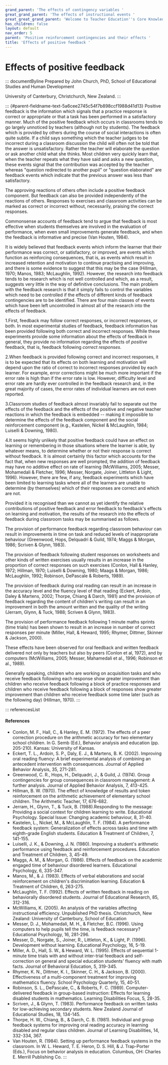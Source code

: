 ```yaml
---
grand_parent: 'The effects of contingency variables '
great_grand_parent: 'The effects of instructional events '
great_great_grand_parent: 'Welcome to Teacher Education''s Core Knowledge and Skills.'
has_children: false
layout: default
nav_order: 5
parent: 'Positive reinforcement contingencies and their effects '
title: 'Effects of positive feedback '
---
```

# Effects of positive feedback 


::: documentByline
Prepared by John Church, PhD, School of Educational Studies and Human
Development

University of Canterbury, Christchurch, New Zealand.
:::

::: {#parent-fieldname-text-5a6cee2745c54f7b898ccf1988d41d13}
Positive feedback is the information which signals that a practice
response is correct or appropriate or that a task has been performed in
a satisfactory manner. Much of the positive feedback which occurs in
classrooms tends to go largely unnoticed by teachers (although not by
students). The feedback which is provided by others during the course of
social interactions is often quite subtle. If a child says something
which the teacher judges to be incorrect during a classroom discussion
the child will often not be told that the answer is unsatisfactory.
Rather the teacher will elaborate the question or ask another child what
she thinks. Most children very quickly learn that, when the teacher
repeats what they have said and asks a new question, these events signal
that the contribution was accepted by the teacher whereas \"question
redirected to another pupil\" or "question elaborated" are feedback
events which indicate that the previous answer was less than
satisfactory.

The approving reactions of others often include a positive feedback
component. But feedback can also be provided independently of the
reactions of others. Responses to exercises and classroom activities can
be marked as correct or incorrect without, necessarily, praising the
correct responses.

Commonsense accounts of feedback tend to argue that feedback is most
effective when students themselves are involved in the evaluation of
performance, when even small improvements generate feedback, and when
the feedback is informative and precise (Van Houten, 1984).

It is widely believed that feedback events which inform the learner that
their performance was correct, or satisfactory, or improved, are events
which function as reinforcing consequences, that is, as events which
result in increased retention and motivation to continue practising and
improving, and there is some evidence to suggest that this may be the
case (Hillman, 1970; Manos, 1983; McLaughlin, 1992). However, the
research into feedback tends to be research which is not well controlled
and which, as a result, suggests very little in the way of definitive
conclusions. The main problem with the feedback research is that it
simply fails to control the variables which need to be controlled if the
effects of different kinds of feedback contingencies are to be
identified. There are four main classes of events which have been left
uncontrolled in almost all of the research into the effects of feedback.

1.First, feedback may follow correct responses, or incorrect responses,
or both. In most experimental studies of feedback, feedback information
has been provided following both correct and incorrect responses. While
these experiments provide some information about the effects of feedback
in general, they provide no information regarding the effects of
*positive* feedback, that is, feedback following *correct responses*.

2.When feedback is provided following correct and incorrect responses,
it is to be expected that its effects on both learning and motivation
will depend upon the ratio of correct to incorrect responses provided by
each learner. For example, error corrections might be much more
important if the error rate is high than if the error rate is low.
However, difficulty level and error rate are hardly ever controlled in
the feedback research and, in the great majority of cases, the error
rates of individual learners are not even reported.

3.Classroom studies of feedback almost invariably fail to separate out
the effects of the feedback and the effects of the positive and negative
teacher reactions in which the feedback is embedded -- making it
impossible to determine the effects of the feedback component and the
social reinforcement component (e.g., Kastelen, Nickel & McLaughlin,
1984; Luiselli & Downing, 1980).

4.It seems highly unlikely that positive feedback could have an effect
on learning or remembering in those situations where the learner is
able, by whatever means, to determine whether or not their response is
correct without feedback. It is almost certainly this factor which
accounts for the fact that, when new responses are well prompted, the
addition of feedback may have no additive effect on rate of learning
(McWilliams, 2005; Messer, Mohamedali & Fletcher, 1996; Messer, Norgate,
Joiner, Littleton & Light, 1996). However, there are few, if any,
feedback experiments which have been limited to learning tasks where all
of the learners are unable to determine (by themselves) which of their
responses are correct and which are not.

Provided it is recognised than we cannot as yet identify the relative
contributions of positive feedback and error feedback to feedback's
effects on learning and motivation, the results of the research into the
effects of feedback during classroom tasks may be summarised as follows.

The provision of performance feedback regarding classroom behaviour can
result in improvements in time on task and reduced levels of
inappropriate behaviour (Greenwood, Hops, Delquadri & Guild, 1974; Maggs
& Morgan, 1986; Scriven & Glynn, 1983).

The provision of feedback following student responses on worksheets and
other kinds of written exercises usually results in an increase in the
proportion of correct responses on such exercises (Conlon, Hall &
Hanley, 1972; Hillman, 1970; Luiselli & Downing, 1980; Maags & Morgan,
1986; McLaughlin, 1992; Robinson, DePascale & Roberts, 1989).

The provision of feedback during oral reading can result in an increase
in the accuracy level and the fluency level of that reading (Eckert,
Ardoin, Daley & Martens, 2002; Thorpe, Chiang & Darch, 1981) and the
provision of feedback regarding the content of children's writing can
result in an improvement in both the amount written and the quality of
the writing (Jerram, Glynn, & Tuck, 1988; Scriven & Glynn, 1983).

The provision of performance feedback following 1 minute maths sprints
(time trials) has been shown to result in an increase in number of
correct responses per minute (Miller, Hall, & Heward, 1995; Rhymer,
Dittmer, Skinner & Jackson, 2000).

These effects have been observed for oral feedback and written feedback
delivered not only by teachers but also by peers (Conlon et al, 1972),
and by computers (McWilliams, 2005; Messer, Mahamedali et al., 1996;
Robinson et al., 1989).

Generally speaking, children who are working on acquisition tasks and
who receive feedback following each response show greater improvement
than children who receive feedback following a block of practice
responses and children who receive feedback following a block of
responses show greater improvement than children who receive feedback
some time later (such as the following day) (Hillman, 1970).
:::

::: referencesList
#### References

-   Conlon, M. F., Hall, C., & Hanley, E. M. (1972). The effects of a
    peer correction procedure on the arithmetic accuracy for two
    elementary school children. In G. Semb (Ed.), Behavior analysis and
    education (pp. 205-210). Kansas: University of Kansas.
-   Eckert, T. L., Ardoin, S. P., Daly, E. J., & Martens, B. K. (2002).
    Improving oral reading fluency: A brief experimental analysis of
    combining an antecedent intervention with consequences. Journal of
    Applied Behavior Analysis, 35, 271-281.
-   Greenwood, C. R., Hops, H., Delquadri, J., & Guild, J. (1974). Group
    contingencies for group consequences in classroom management: A
    further analysis. Journal of Applied Behavior Analysis, 7, 413-425.
-   Hillman, B. W. (1970). The effect of knowledge of results and token
    reinforcement on the arithmetic achievement of elementary school
    children. The Arithmetic Teacher, 17, 676-682.
-   Jerram, H., Glynn, T., & Tuck, B. (1988).Responding to the message:
    Providing a social context for children learning to write.
    Educational Psychology. Special Issue: Changing academic behaviour,
    8, 31-40.
-   Kastelen, L., Nickel, M., & McLaughlin, T. F. (1984). A performance
    feedback system: Generalization of effects across tasks and time
    with eighth-grade English students. Education & Treatment of
    Children, 7, 141-155.
-   Luiselli, J. K., & Downing, J. N. (1980). Improving a student\'s
    arithmetic performance using feedback and reinforcement procedures.
    Education and Treatment of Children, 3, 45-49.
-   Maggs, A. M., & Morgan, G. (1986). Effects of feedback on the
    academic engaged time of behaviour disordered learners. Educational
    Psychology, 6, 335-347.
-   Manos, M., & J. (1983). Effects of verbal elaborations and social
    reinforcement on children\'s discrimination learning. Education &
    Treatment of Children, 6, 263-275.
-   McLaughlin, T. F. (1992). Effects of written feedback in reading on
    behaviorally disordered students. Journal of Educational Research,
    85, 312-316.
-   McWilliams, K. (2005). An analysis of the variables affecting
    instructional efficiency. Unpublished PhD thesis. Christchurch, New
    Zealand: University of Canterbury, School of Education
-   Messer, D. J., Mohamedali, M. H., & Fletcher, B.C. (1996). Using
    computers to help pupils tell the time, is feedback necessary?
    Educational Psychology, 16, 281-296.
-   Messer, D., Norgate, S., Joiner, R., Littleton, K., & Light, P.
    (1996). Development without learning. Educational Psychology, 16,
    5-19.
-   Miller, A. D., Hall, S. W., & Heward, W. L. (1995). Effects of
    sequential 1-minute time trials with and without inter-trial
    feedback and self-correction on general and special education
    students' fluency with math facts. Journal of Behavioral Education,
    5, 319-345.
-   Rhymer, K. N., Dittmer, K. I., Skinner, C. H., & Jackson, B. (2000).
    Effectiveness of a multi-component treatment for improving
    mathematics fluency. School Psychology Quarterly, 15, 40-51.
-   Robinson, S. L., DePascale, C., & Roberts, F. C. (1989).
    Computer-delivered feedback in group-based instruction: Effects for
    learning disabled students in mathematics. Learning Disabilities
    Focus, 5, 28-35.
-   Scriven, J., & Glynn, T. (1983). Performance feedback on written
    tasks for low-achieving secondary students. New Zealand Journal of
    Educational Studies, 18, 134-145.
-   Thorpe, H. W., Chiang, B., & Darch, C. B. (1981). Individual and
    group feedback systems for improving oral reading accuracy in
    learning disabled and regular class children. Journal of Learning
    Disabilities, 14, 332-334, 367.
-   Van Houten, R. (1984). Setting up performance feedback systems in
    the classroom. In W. L. Heward, T. E. Heron, D. S. Hill, & J.
    Trap-Porter (Eds.), Focus on behavior analysis in education.
    Columbus, OH: Charles E. Merrill Publishing Co.
:::
